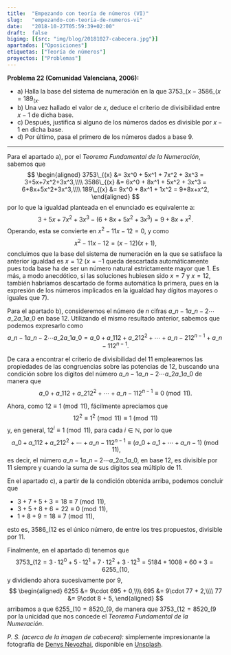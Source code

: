 ```yaml
---
title:  "Empezando con teoría de números (VI)"
slug:   "empezando-con-teoria-de-numeros-vi"
date:   "2018-10-27T05:59:39+02:00"
draft:  false
bigimg: [{src: "img/blog/20181027-cabecera.jpg"}]
apartados: ["Oposiciones"]
etiquetas: ["Teoría de números"]
proyectos: ["Problemas"]
---
```


**Problema 22 (Comunidad Valenciana, 2006):** 

- a) Halla la base del sistema de numeración en la que $3753\_{(x} - 3586\_{(x} = 189_{(x}$.
- b) Una vez hallado el valor de $x$, deduce el criterio de divisibilidad entre $x-1$ de dicha base.
- c) Después, justifica si alguno de los números dados es divisible por $x-1$ en dicha base.
- d) Por último, pasa el primero de los números dados a base $9$. 

<!--more-->

***

Para el apartado a), por el *Teorema Fundamental de la Numeración*, sabemos que
$$
\begin{aligned}
3753\_{(x} &= 3x^0 + 5x^1 + 7x^2 + 3x^3 = 3+5x+7x^2+3x^3,\\\\ 3586\_{(x} &= 6x^0 + 8x^1 + 5x^2 + 3x^3 = 6+8x+5x^2+3x^3,\\\\ 189\_{(x} &= 9x^0 + 8x^1 + 1x^2 = 9+8x+x^2,
\end{aligned}
$$
por lo que la igualdad planteada en el enunciado es equivalente a:
$$
3+5x+7x^2+3x^3 - (6+8x+5x^2+3x^3) = 9+8x+x^2.
$$
Operando, esta se convierte en $x^2-11x-12=0$, y como $$x^2-11x-12 = (x-12)(x+1),$$ concluimos que la base del sistema de numeración en la que se satisface la anterior igualdad es $x=12$ ($x=-1$ queda descartada automáticamente pues toda base ha de ser un número natural estrictamente mayor que $1$. Es más, a modo anecdótico, si las soluciones hubiesen sido $x=7$ y $x=12$, también habríamos descartado de forma automática la primera, pues en la expresión de los números implicados en la igualdad hay dígitos mayores o iguales que $7$).

Para el apartado b), consideremos el número de $n$ cifras $a\_{n-1}a\_{n-2}\cdots a\_2a\_1a\_0$ en base $12$. Utilizando el mismo resultado anterior, sabemos que podemos expresarlo como
$$
a\_{n-1}a\_{n-2}\cdots a\_2a\_1a\_0 = a\_0+a\_112+a\_212^2+\cdots+a\_{n-2}12^{n-1}+a\_{n-1}12^{n-1}.
$$

De cara a encontrar el criterio de divisibilidad del $11$ emplearemos las propiedades de las congruencias sobre las potencias de $12$, buscando una condición sobre los dígitos del número $a\_{n-1}a\_{n-2}\cdots a\_2a\_1a\_0$ de manera que
$$
a\_0+a\_112+a\_212^2+\cdots+a\_{n-1}12^{n-1}\equiv 0\pmod{11}.
$$

Ahora, como $12\equiv 1\pmod{11}$, fácilmente apreciamos que $$12^2\equiv 1^2\pmod{11}\equiv 1\pmod{11}$$ y, en general, $12^i\equiv 1\pmod{11}$, para cada $i\in\mathbb{N}$, por lo que
$$
a\_0+a\_112+a\_212^2+\cdots+a\_{n-1}12^{n-1}\equiv (a\_0+a\_1+\cdots+a\_{n-1})\pmod{11},
$$
es decir, el número $a\_{n-1}a\_{n-2}\cdots a\_2a\_1a\_0$, en base $12$, es divisible por $11$ siempre y cuando la suma de sus dígitos sea múltiplo de $11$.

En el apartado c), a partir de la condición obtenida arriba, podemos concluir que

- $3+7+5+3 = 18\equiv 7\pmod{11}$,
- $3+5+8+6 = 22\equiv 0\pmod{11}$,
-  $1+8+9 = 18\equiv 7\pmod{11}$,

esto es, $3586\_{(12}$ es el único número, de entre los tres propuestos, divisible por $11$.

Finalmente, en el apartado d) tenemos que
$$
3753\_{(12} = 3\cdot12^0 + 5\cdot12^1 + 7\cdot12^2 + 3\cdot12^3 = 5184+1008+60+3 = 6255\_{(10},
$$
y dividiendo ahora sucesivamente por $9$,
$$
\begin{aligned}
6255 &= 9\cdot 695 + 0,\\\\ 695 &= 9\cdot 77 + 2,\\\\ 77 &= 9\cdot 8 + 5,
\end{aligned}
$$
arribamos a que $6255\_{(10} = 8520\_{(9}$, de manera que $3753\_{(12} = 8520\_{(9}$ por la unicidad que nos concede el *Teorema Fundamental de la Numeración*.

*P. S. (acerca de la imagen de cabecera):* simplemente impresionante la fotografía de [Denys Nevozhai](https://unsplash.com/@dnevozhai), disponible en [Unsplash](https://unsplash.com/photos/P1Irb5y18-A).